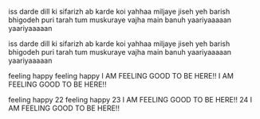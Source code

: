 

iss darde dill ki sifarizh
ab karde koi yahhaa
miljaye jiseh yeh barish
bhigodeh puri tarah
tum muskuraye vajha
main banuh
yaariyaaaaan 
yaariyaaaaan 

iss darde dill ki sifarizh
ab karde koi yahhaa
miljaye jiseh yeh barish
bhigodeh puri tarah
tum muskuraye vajha
main banuh
yaariyaaaaan 
yaariyaaaaan 

feeling happy
feeling happy
I AM FEELING GOOD TO BE HERE!!
I AM FEELING GOOD TO BE HERE!!

feeling happy
22
feeling happy
23
I AM FEELING GOOD TO BE HERE!!
24
I AM FEELING GOOD TO BE HERE!!
